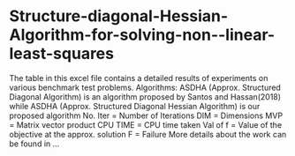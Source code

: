 # Structure-diagonal-Hessian-Algorithm-for-solving-non--linear-least-squares 
The table in this excel file contains a detailed results of experiments on various benchmark test problems.
Algorithms: ASDHA (Approx. Structured Diagonal Algorithm) is an algorithm proposed by Santos and Hassan(2018) while ASDHA (Approx. Structured  Diagonal Hessian Algorithm)  is our proposed algorithm
No. Iter = Number of Iterations
DIM = Dimensions 
MVP = Matrix vector product
CPU TIME = CPU time taken 
Val of f = Value of the objective at the approx. solution
F = Failure
More details about the work can be found in ...
